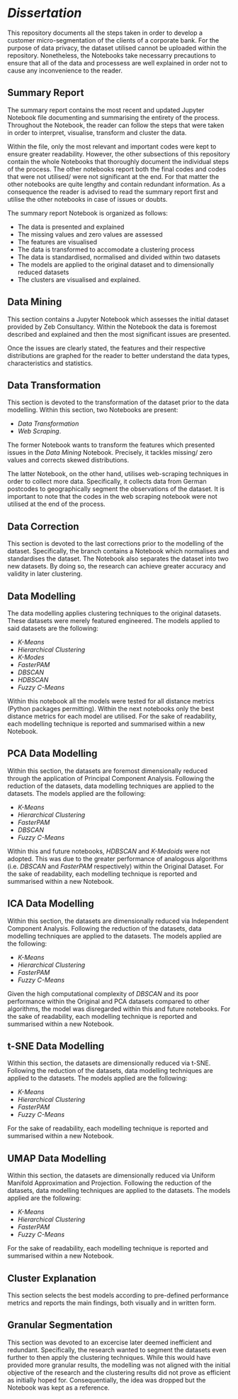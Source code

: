 # *Dissertation*

This repository documents all the steps taken in order to develop a customer micro-segmentation of the clients of a corporate bank. For the purpose of data privacy, the dataset utilised cannot be uploaded within the repository. Nonetheless, the Notebooks take necessarry precautions to ensure that all of the data and processess are well explained in order not to cause any inconvenience to the reader.

## Summary Report

The summary report contains the most recent and updated Jupyter Notebook file documenting and summarising the entirety of the process. Throughout the Notebook, the reader can follow the steps that were taken in order to interpret, visualise, transform and cluster the data.

Within the file, only the most relevant and important codes were kept to ensure greater readability. However, the other subsections of this repository contain the whole Notebooks that thoroughly document the individual steps of the process. The other notebooks report both the final codes and codes that were not utilised/ were not significant at the end. For that matter the other notebooks are quite lengthy and contain redundant information. As a consequence the reader is advised to read the summary report first and utilise the other notebooks in case of issues or doubts. 

The summary report Notebook is organized as follows:
  - The data is presented and explained
  - The missing values and zero values are assessed
  - The features are visualised
  - The data is transformed to accomodate a clustering process
  - The data is standardised, normalised and divided within two datasets
  - The models are applied to the original dataset and to dimensionally reduced datasets
  - The clusters are visualised and explained.

## Data Mining

This section contains a Jupyter Notebook which assesses the initial dataset provided by Zeb Consultancy. Within the Notebook the data is foremost described and explained and then the most significant issues are presented. 

Once the issues are clearly stated, the features and their respective distributions are graphed for the reader to better understand the data types, characteristics and statistics.

## Data Transformation

This section is devoted to the transformation of the dataset prior to the data modelling. Within this section, two Notebooks are present:

  - *Data Transformation*
  - *Web Scraping*.

The former Notebook wants to transform the features which presented issues in the *Data Mining* Notebook. Precisely, it tackles missing/ zero values and corrects skewed distributions.

The latter Notebook, on the other hand, utilises web-scraping techniques in order to collect more data. Specifically, it collects data from German postcodes to geographically segment the observations of the dataset. It is important to note that the codes in the web scraping notebook were not utilised at the end of the process.

## Data Correction

This section is devoted to the last corrections prior to the modelling of the dataset. Specifically, the branch contains a Notebook which normalises and standardises the dataset. The Notebook also separates the dataset into two new datasets. By doing so, the research can achieve greater accuracy and validity in later clustering.

## Data Modelling

The data modelling applies clustering techniques to the original datasets. These datasets were merely featured engineered. The models applied to said datasets are the following:

  - *K-Means*
  - *Hierarchical Clustering*
  - *K-Modes*
  - *FasterPAM*
  - *DBSCAN*
  - *HDBSCAN*
  - *Fuzzy C-Means*
 
Within this notebook all the models were tested for all distance metrics (Python packages permitting). Within the next notebooks only the best distance metrics for each model are utilised. For the sake of readability, each modelling technique is reported and summarised within a new Notebook. 

## PCA Data Modelling

Within this section, the datasets are foremost dimensionally reduced through the application of Principal Component Analysis. Following the reduction of the datasets, data modelling techniques are applied to the datasets. The models applied are the following:

  - *K-Means*
  - *Hierarchical Clustering*
  - *FasterPAM*
  - *DBSCAN*
  - *Fuzzy C-Means*

Within this and future notebooks, *HDBSCAN* and *K-Medoids* were not adopted. This was due to the greater performance of analogous algorithms (i.e. *DBSCAN* and *FasterPAM* respectively) within the Original Dataset. For the sake of readability, each modelling technique is reported and summarised within a new Notebook.

## ICA Data Modelling

Within this section, the datasets are dimensionally reduced via Independent Component Analysis. Following the reduction of the datasets, data modelling techniques are applied to the datasets. The models applied are the following:

  - *K-Means*
  - *Hierarchical Clustering*
  - *FasterPAM*
  - *Fuzzy C-Means*

Given the high computational complexity of *DBSCAN* and its poor performance within the Original and PCA datasets compared to other algorithms, the model was disregarded within this and future notebooks. For the sake of readability, each modelling technique is reported and summarised within a new Notebook.

## t-SNE Data Modelling

Within this section, the datasets are dimensionally reduced via t-SNE. Following the reduction of the datasets, data modelling techniques are applied to the datasets. The models applied are the following:

  - *K-Means*
  - *Hierarchical Clustering*
  - *FasterPAM*
  - *Fuzzy C-Means*

For the sake of readability, each modelling technique is reported and summarised within a new Notebook.

## UMAP Data Modelling

Within this section, the datasets are dimensionally reduced via Uniform Manifold Approximation and Projection. Following the reduction of the datasets, data modelling techniques are applied to the datasets. The models applied are the following:

  - *K-Means*
  - *Hierarchical Clustering*
  - *FasterPAM*
  - *Fuzzy C-Means*

For the sake of readability, each modelling technique is reported and summarised within a new Notebook.

## Cluster Explanation

This section selects the best models according to pre-defined performance metrics and reports the main findings, both visually and in written form.

## Granular Segmentation

This section was devoted to an excercise later deemed inefficient and redundant. Specifically, the research wanted to segment the datasets even further to then apply the clustering techniques. While this would have provided more granular results, the modelling was not aligned with the initial objective of the research and the clustering results did not prove as efficient as initially hoped for. Consequentially, the idea was dropped but the Notebook was kept as a reference.
